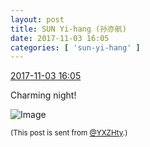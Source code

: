 ```yaml
---
layout: post
title: SUN Yi-hang (孙亦航)
date: 2017-11-03 16:05
categories: [ 'sun-yi-hang' ]
---
```


<div class="weibo-info">
  <a href="http://weibo.com/2565158051/FtnP26SU7">2017-11-03 16:05</a>
</div>

Charming night!

<!-- more -->

![Image](http://wx1.sinaimg.cn/mw690/98e534a3gy1fl4yjgik6aj20zk0qo7ez.jpg)

<small>(This post is sent from [@YXZHty](http://weibo.com/2565158051).)</small>
